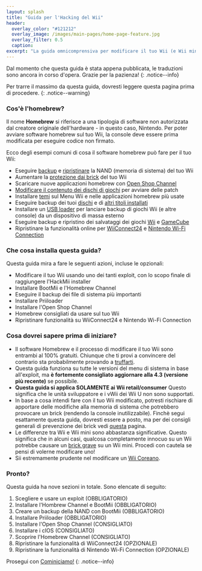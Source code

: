 ```yaml
---
layout: splash
title: "Guida per l'Hacking del Wii"
header:
  overlay_color: "#121212"
  overlay_image: /images/main-pages/home-page-feature.jpg
  overlay_filter: 0.5
  caption:
excerpt: "La guida omnicomprensiva per modificare il tuo Wii (e Wii mini)."
---
```


Dal momento che questa guida è stata appena pubblicata, le traduzioni sono ancora in corso d'opera. Grazie per la pazienza!
{: .notice--info}

Per trarre il massimo da questa guida, dovresti leggere questa pagina prima di procedere.
{: .notice--warning}

### Cos'è l'homebrew?

Il nome **Homebrew** si riferisce a una tipologia di software non autorizzata dal creatore originale dell'hardware - in questo caso, Nintendo. Per poter avviare software homebrew sul tuo Wii, la console deve essere prima modificata per eseguire codice non firmato.

Ecco degli esempi comuni di cosa il software homebrew può fare per il tuo Wii:

+ Eseguire [backup](bootmii) e [ripristinare](bootmiirecover) la NAND (memoria di sistema) del tuo Wii
+ Aumentare la [protezione dai brick](priiloader) del tuo Wii
+ Scaricare nuove applicazioni homebrew con [Open Shop Channel](osc)
+ [Modificare il contenuto dei dischi di giochi](riivolution) per avviare delle patch
+ Installare [temi](themes) sul Menu Wii e nelle applicazioni homebrew più usate
+ Eseguire backup dei tuoi [dischi](dump-games) e di [altri titoli installati](dump-wads)
+ Installare un [USB loader](wii-loaders) per lanciare backup di giochi Wii (e altre console) da un dispositivo di massa esterno
+ Eseguire backup e ripristino dei salvataggi dei giochi [Wii](wii-saves) e [GameCube](gcsaves)
+ Ripristinare la funzionalità online per [WiiConnect24](wiiconnect24) e [Nintendo Wi-Fi Connection](wiimmfi)

### Che cosa installa questa guida?

Questa guida mira a fare le seguenti azioni, incluse le opzionali:

+ Modificare il tuo Wii usando uno dei tanti exploit, con lo scopo finale di raggiungere l'HackMii installer
+ Installare BootMii e l'Homebrew Channel
+ Eseguire il backup dei file di sistema più importanti
+ Installare Priiloader
+ Installare l'Open Shop Channel
+ Homebrew consigliati da usare sul tuo Wii
+ Ripristinare funzionalità su WiiConnect24 e Nintendo Wi-Fi Connection

### Cosa dovrei sapere prima di iniziare?

+ Il software Homebrew e il processo di modificare il tuo Wii sono entrambi al 100% gratuiti. Chiunque che ti provi a convincere del contrario sta probabilmente provando a [truffarti](https://hbc.hackmii.com/scam).
+ Questa guida funziona su tutte le versioni del menu di sistema in base all'exploit, ma **è fortemente consigliato aggiornare alla 4.3 (versione più recente)** se possibile.
+ **Questa guida si applica SOLAMENTE ai Wii retail/consumer** Questo significa che le unità sviluppatore e i vWii dei Wii U non sono supportati.
+ In base a cosa intendi fare con il tuo Wii modificato, potresti rischiare di apportare delle modifiche alla memoria di sistema che potrebbero provocare un brick (rendendo la console inutilizzabile). Finchè segui esattamente questa guida, dovresti essere a posto, ma per dei consigli generali di prevenzione dei brick vedi [questa](bricks#brick-prevention) pagina.
+ Le differenze tra Wii e Wii mini sono abbastanza significative. Questo significa che in alcuni casi, qualcosa completamente innocuo su un Wii potrebbe causare un [brick grave](bricks#wi-fi-brick) su un Wii mini. Procedi con cautela se pensi di volerne modificare uno!
+ Sii estremamente prudente nel modificare un [Wii Coreano](bricks#korean-kiierror-003-brick).

### Pronto?

Questa guida ha nove sezioni in totale. Sono elencate di seguito:

1. Scegliere e usare un exploit (OBBLIGATORIO)
1. Installare l'Hombrew Channel e BootMii (OBBLIGATORIO)
1. Creare un backup della NAND con BootMii (OBBLIGATORIO)
1. Installare Priiloader (OBBLIGATORIO)
1. Installare l'Open Shop Channel (CONSIGLIATO)
1. Installare i cIOS (CONSIGLIATO)
1. Scoprire l'Homebrew Channel (CONSIGLIATO)
1. Ripristinare la funzionalità di WiiConnect24 (OPZIONALE)
1. Ripristinare la funzionalità di Nintendo Wi-Fi Connection (OPZIONALE)

Prosegui con [Cominiciamo!](get-started)
{: .notice--info}
